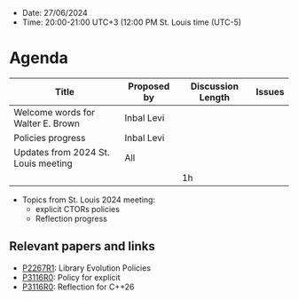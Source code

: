 * Date: 27/06/2024
* Time: 20:00-21:00 UTC+3  (12:00 PM St. Louis time (UTC-5)

# Agenda

| Title | Proposed by | Discussion Length | Issues       |
|----------|-------------|-------------|----------------|
| Welcome words for Walter E. Brown   | Inbal Levi |    |
| Policies progress | Inbal Levi |  |   |
| Updates from 2024 St. Louis meeting | All |   |
|           |   | 1h     |          |

* Topics from St. Louis 2024 meeting:
   * explicit CTORs policies
   * Reflection progress

## Relevant papers and links
   * [P2267R1](https://wg21.link/P2267R1): Library Evolution Policies
   * [P3116R0](https://wg21.link/P3116R0): Policy for explicit
   * [P3116R0](https://wg21.link/P2996R4): Reflection for C++26
